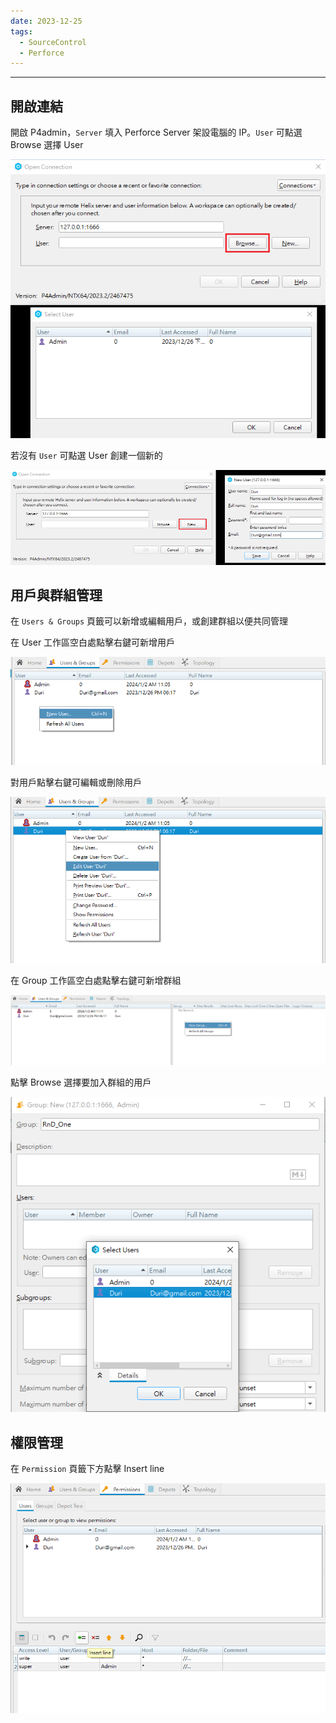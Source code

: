 ```yaml
---
date: 2023-12-25
tags:
  - SourceControl
  - Perforce
---
```

---
## 開啟連結
開啟 P4admin，`Server` 填入 Perforce Server 架設電腦的 IP。`User` 可點選 Browse 選擇 User

![2023-12-26 123342](https://raw.githubusercontent.com/agin0634/DuriShen_DevNote/main/Archives/Images/2023-12-26%20123342.png)

若沒有 `User` 可點選 User 創建一個新的

![2023-12-26 175702](https://raw.githubusercontent.com/agin0634/DuriShen_DevNote/main/Archives/Images/2023-12-26%20175702.png)

## 用戶與群組管理
在 `Users & Groups` 頁籤可以新增或編輯用戶，或創建群組以便共同管理

在 User 工作區空白處點擊右鍵可新增用戶

![2024-01-02 110912](https://raw.githubusercontent.com/agin0634/DuriShen_DevNote/main/Archives/Images/2024-01-02%20110912.png)

對用戶點擊右鍵可編輯或刪除用戶

![2024-01-02 111211](https://raw.githubusercontent.com/agin0634/DuriShen_DevNote/main/Archives/Images/2024-01-02%20111211.png)

在 Group 工作區空白處點擊右鍵可新增群組

![2024-01-02 112334](https://raw.githubusercontent.com/agin0634/DuriShen_DevNote/main/Archives/Images/2024-01-02%20112334.png)

點擊 Browse 選擇要加入群組的用戶

![2024-01-02 112624](https://raw.githubusercontent.com/agin0634/DuriShen_DevNote/main/Archives/Images/2024-01-02%20112624.png)

## 權限管理
在 `Permission` 頁籤下方點擊 Insert line

![2024-01-02 114112](https://raw.githubusercontent.com/agin0634/DuriShen_DevNote/main/Archives/Images/2024-01-02%20114112.png)

